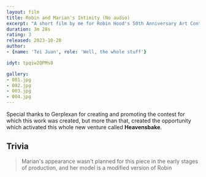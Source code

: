 ```yaml
---
layout: film
title: Robin and Marian's Intimity (No audio)
excerpt: "A short film by me for Robin Hood's 50th Anniversary Art Contest. Marian receives her husband at home and they have some intimate moment at bed"
duration: 3m 28s
rating: 3
released: 2023-10-28
author:
- {name: 'Tei Juan', role: 'Well, the whole stuff'}

idyt: tpqiw2QPMs8

gallery:
- 001.jpg
- 002.jpg
- 003.jpg
- 004.jpg
---
```


Special thanks to Gerplexan for creating and promoting the contest for which this work was created, but more than that, created the opportunity which activated this whole new venture called **Heavensbake**.

## Trivia
> 
> Marian's appearance wasn't planned for this piece in the early stages of production, and her model is a modified version of Robin
